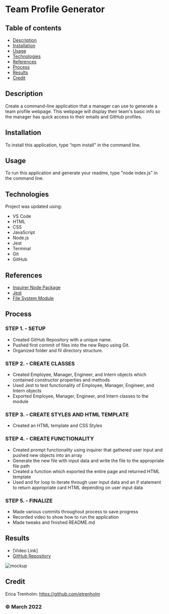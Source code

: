 # Team Profile Generator

## Table of contents
* [Description](#description)
* [Installation](#installation)
* [Usage](#usage)
* [Technologies](#technologies)
* [References](#references)
* [Process](#process)
* [Results](#results)
* [Credit](#credit)

## Description
Create a command-line application that a manager can use to generate a team profile webpage. This webpage will display their team's basic info so the manager has quick access to their emails and GitHub profiles.

## Installation
To install this application, type “npm install" in the command line.

## Usage
To run this application and generate your readme, type "node index.js" in the command line.

## Technologies
Project was updated using:
* VS Code
* HTML
* CSS
* JavaScript
* Node.js
* Jest
* Terminal
* Git
* GitHub

## References
* [Inquirer Node Package](https://www.npmjs.com/package/inquirer)
* [Jest](https://jestjs.io/docs/getting-started)
* [File System Module](https://nodejs.org/api/fs.html#file-system)

## Process
### STEP 1. - SETUP
* Created GitHub Repository with a unique name.
* Pushed first commit of files into the new Repo using Git.
* Organized folder and fil directory structure.

### STEP 2. - CREATE CLASSES
* Created Employee, Manager, Engineer, and Intern objects which contained constructor properties and methods
* Used Jest to test functionality of Employee, Manager, Engineer, and Intern objects
* Exported Employee, Manager, Engineer, and Intern classes to the module

### STEP 3. - CREATE STYLES AND HTML TEMPLATE
* Created an HTML template and CSS Styles

### STEP 4. - CREATE FUNCTIONALITY
* Created prompt functionality using inquirer that gathered user input and pushed new objects into an array
* Generate the new file with input data and write the file to the appropriate file path
* Created a function which exported the entire page and returned HTML template
* Used and for loop to iterate through user input data and an if statement to return appropriate card HTML depending on user input data

### STEP 5. - FINALIZE
* Made various commits throughout process to save progress
* Recorded video to show how to run the application
* Made tweaks and finished README.md

## Results
* [Video Link]
* [GitHub Repository](https://github.com/etrenholm/team-profile-generator)

![mockup]()

## Credit
Erica Trenholm: https://github.com/etrenholm

### ©️ March 2022